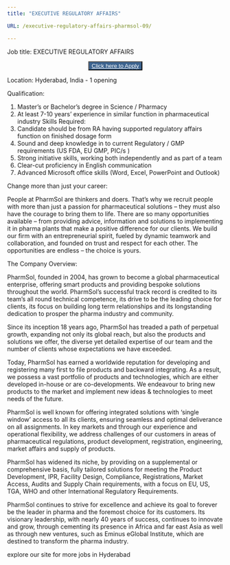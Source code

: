 ```yaml
---
title: "EXECUTIVE REGULATORY AFFAIRS"

URL: /executive-regulatory-affairs-pharmsol-09/

---
```

Job title: EXECUTIVE REGULATORY AFFAIRS

<center>
  <button style="background-color: #3C638F;">
  <a href="https://pharm-sol.com/careers/" style="color:white" > Click here to Apply</a>
  </button>
 </center>

Location: Hyderabad, India - 1 opening


Qualification:
1) Master’s or Bachelor’s degree in Science / Pharmacy
2) At least 7-10 years’ experience in similar function in pharmaceutical industry
Skills Required:
1) Candidate should be from RA having supported regulatory affairs function on finished dosage form
2) Sound and deep knowledge in to current Regulatory / GMP requirements (US FDA, EU GMP, PIC/s )
3) Strong initiative skills, working both independently and as part of a team
4) Clear-cut proficiency in English communication
5) Advanced Microsoft office skills (Word, Excel, PowerPoint and Outlook)

Change more than just your career:

People at PharmSol are thinkers and doers. That’s why we recruit people with more than just a passion for pharmaceutical solutions – they must also have the courage to bring them to life. There are so many opportunities available – from providing advice, information and solutions to implementing it in pharma plants that make a positive difference for our clients. We build our firm with an entrepreneurial spirit, fueled by dynamic teamwork and collaboration, and founded on trust and respect for each other. The opportunities are endless – the choice is yours.

The Company Overview:

PharmSol, founded in 2004, has grown to become a global pharmaceutical enterprise, offering smart products and providing bespoke solutions throughout the world. PharmSol’s successful track record is credited to its team’s all round technical competence, its drive to be the leading choice for clients, its focus on building long term relationships and its longstanding dedication to prosper the pharma industry and community.

Since its inception 18 years ago, PharmSol has treaded a path of perpetual growth, expanding not only its global reach, but also the products and solutions we offer, the diverse yet detailed expertise of our team and the number of clients whose expectations we have exceeded.

Today, PharmSol has earned a worldwide reputation for developing and registering many first to file products and backward integrating. As a result, we possess a vast portfolio of products and technologies, which are either developed in-house or are co-developments. We endeavour to bring new products to the market and implement new ideas & technologies to meet needs of the future.

PharmSol is well known for offering integrated solutions with ‘single window’ access to all its clients, ensuring seamless and optimal deliverance on all assignments. In key markets and through our experience and operational flexibility, we address challenges of our customers in areas of pharmaceutical regulations, product development, registration, engineering, market affairs and supply of products.

PharmSol has widened its niche, by providing on a supplemental or comprehensive basis, fully tailored solutions for meeting the Product Development, IPR, Facility Design, Compliance, Registrations, Market Access, Audits and Supply Chain requirements, with a focus on EU, US, TGA, WHO and other International Regulatory Requirements.

PharmSol continues to strive for excellence and achieve its goal to forever be the leader in pharma and the foremost choice for its customers. Its visionary leadership, with nearly 40 years of success, continues to innovate and grow, through cementing its presence in Africa and far east Asia as well as through new ventures, such as Eminus eGlobal Institute, which are destined to transform the pharma industry.



explore our site for more jobs in Hyderabad


